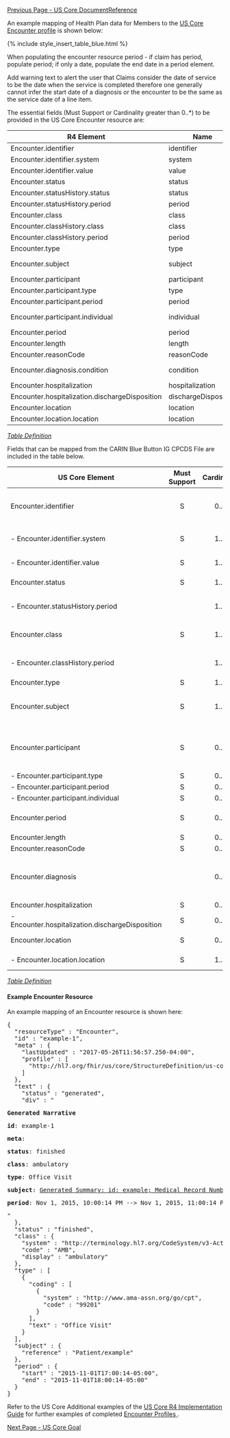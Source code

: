 <!-- USCoreEncounter.md {% comment %}
*****************************************************************************************
*                            WARNING: DO NOT EDIT THIS FILE                             *
*                                                                                       *
* This file is generated by SUSHI. Any edits you make to this file will be overwritten. *
*                                                                                       *
* To change the contents of this file, edit the original source file at:                *
* ig-data/input/pagecontent/USCoreEncounter.md                                          *
*****************************************************************************************
{% endcomment %} -->
[Previous Page - US Core DocumentReference](USCoreDocumentReference.html)

An example mapping of Health Plan data for Members to the [US Core Encounter profile](http://hl7.org/fhir/us/core/StructureDefinition-us-core-encounter.html) is shown below:

{% include style_insert_table_blue.html %}

When populating the encounter resource period - if claim has period, populate period; if only a date, populate the end date in a period element.

Add warning text to alert the user that Claims consider the date of service to be the date when the service is completed therefore one generally cannot infer the start date of a diagnosis or the encounter to be the same as the service date of a line item.


The essential fields (Must Support or Cardinality greater than 0..*) to be provided in the US Core Encounter resource are:

| R4 Element                                     | Name                  | Cardinality | Type                                    |
|------------------------------------------------|-----------------------|:-----------:|-----------------------------------------|
| Encounter.identifier                           |  identifier           |     0..*    | Identifier                              |
| Encounter.identifier.system                    |  system               |     1..1    | uri                                     |
| Encounter.identifier.value                     |  value                |     1..1    | string                                  |
| Encounter.status                               |  status               |     1..1    | code                                    |
| Encounter.statusHistory.status                 |  status               |     1..1    | code                                    |
| Encounter.statusHistory.period                 |  period               |     1..1    | Period                                  |
| Encounter.class                                |  class                |     1..1    | Coding                                  |
| Encounter.classHistory.class                   |  class                |     1..1    | Coding                                  |
| Encounter.classHistory.period                  |  period               |     1..1    | Period                                  |
| Encounter.type                                 |  type                 |     1..*    | CodeableConcept                         |
| Encounter.subject                              |  subject              |     1..1    | Reference(US Core Patient Profile)      |
| Encounter.participant                          |  participant          |     0..*    | BackboneElement                         |
| Encounter.participant.type                     |  type                 |     0..*    | CodeableConcept                         |
| Encounter.participant.period                   |  period               |     0..1    | Period                                  |
| Encounter.participant.individual               |  individual           |     0..1    | Reference(US Core Practitioner Profile) |
| Encounter.period                               |  period               |     0..1    | Period                                  |
| Encounter.length                               |  length               |     0..1    | Duration                                |
| Encounter.reasonCode                           |  reasonCode           |     0..*    | CodeableConcept                         |
| Encounter.diagnosis.condition                  |  condition            |     1..1    | Reference(Condition \| Procedure)       |
| Encounter.hospitalization                      |  hospitalization      |     0..1    | BackboneElement                         |
| Encounter.hospitalization.dischargeDisposition |  dischargeDisposition |     0..1    | CodeableConcept                         |
| Encounter.location                             |  location             |     0..*    | BackboneElement                         |
| Encounter.location.location                    |  location             |     1..1    | Reference(Location)                     |

<i>[Table Definition](index.html#mapping-adjudicated-claims-and-encounter-information-to-clinical-resources)</i>

Fields that can be mapped from the CARIN Blue Button IG CPCDS File are included in the table below.

| US Core Element                                   | Must Support | Cardinality | CARIN-BB Element                                                                                   | CPCDS Element Mapping or Implementer Note                                                                                                                                                                  |
|---------------------------------------------------|:------------:|:-----------:|----------------------------------------------------------------------------------------------------|------------------------------------------------------------------------------------------------------------------------------------------------------------------------------------------------------------|
| Encounter.identifier                              |       S      |     0..*    | ExplanationOfBenefit.identifier                                                                    | [{"35":"Payer claim unique identifier"}]. Note: Assign Payer System URI for Unique Claim Id in Encounter.identifier.system. SetClaim Id in Encounter.identifier.value                                      |
|  - Encounter.identifier.system                    |       S      |     1..1    |                                                                                                    | . Note: Assign Payer System URI for Unique Claim Id in Encounter.identifier.system. Set Claim Id in Encounter.identifier.value                                                                             |
|  - Encounter.identifier.value                     |       S      |     1..1    |                                                                                                    | . Note: Assign Claim Id in Encounter.identifier.value                                                                                                                                                      |
| Encounter.status                                  |       S      |     1..1    | ExplanationOfBenefit.status                                                                        | [{"140":"Claim processing status code<br>"}]                                                                                                                                                               |
|  - Encounter.statusHistory.period                 |              |     1..1    |                                                                                                    | [{"177, 178":"Statement From Date<br>Statement Through Date<br>"}                                                                                                                                          |
| Encounter.class                                   |       S      |     1..1    |                                                                                                    | . Note: Use ExplanationOfBenefit.type [institutional\|oral\|pharmacy\|professional\|vision]  to map to ActCode [IMP\|AMB\|AMB\|AMB]                                                                        |
|  - Encounter.classHistory.period                  |              |     1..1    | ExplanationOfBenefit.item.serviced.servicedPeriod, ExplanationOfBenefit.item.serviced.servicedDate | [{"18, 19":"Member Admission Date<br>Member Discharge Date"}, {"90, 119":"Service from date, Service to date"}                                                                                             |
| Encounter.type                                    |       S      |     1..*    | ExplanationOfBenefit.type                                                                          | [{"16":"Claim type"}]                                                                                                                                                                                      |
| Encounter.subject                                 |       S      |     1..1    | ExplanationOfBenefit.patient                                                                       | [{"Ref (1), Ref (109)":"Member id, Patient account number"}, {"Ref (191)":"Unique Member ID"}, {"Ref (110)":"Medical record number"}                                                                       |
| Encounter.participant                             |       S      |     0..*    |                                                                                                    | [{"Ref (93, 96, 98, 99, 173)":"Provider attending, PCP, operating, refering and supervising NPIs"}, {"Ref (166, 169, 182, 171, 174)":"Provider attending, PCP, operating, refering and supervising names"} |
|  - Encounter.participant.type                     |       S      |     0..*    |                                                                                                    | . Note: Provide information if available                                                                                                                                                                   |
|  - Encounter.participant.period                   |       S      |     0..1    |                                                                                                    | . Note: Provide information if available                                                                                                                                                                   |
|  - Encounter.participant.individual               |       S      |     0..1    |                                                                                                    | . Note: Provide information if available                                                                                                                                                                   |
| Encounter.period                                  |       S      |     0..1    | ExplanationOfBenefit.item.serviced.servicedPeriod, ExplanationOfBenefit.item.serviced.servicedDate | [{"18, 19":"Member Admission Date<br>Member Discharge Date"}, {"90, 119":"Service from date, Service to date"}                                                                                             |
| Encounter.length                                  |       S      |     0..1    |                                                                                                    | . Note: Provide information if available                                                                                                                                                                   |
| Encounter.reasonCode                              |       S      |     0..*    |                                                                                                    | . Note: Provide information if available                                                                                                                                                                   |
| Encounter.diagnosis                               |              |     0..*    |                                                                                                    | [{"33, 32, 113":"Claim diagnosis related group (DRG), including the code system, the DRG version and the code value"}, {"21, 22, 23, 30, 31":"Diagnosis Code"}, {"28, 29":"Present on admission"}          |
| Encounter.hospitalization                         |       S      |     0..1    |                                                                                                    | . Note: Provide information if available                                                                                                                                                                   |
|  - Encounter.hospitalization.dischargeDisposition |       S      |     0..1    |                                                                                                    | . Note: Provide information if available                                                                                                                                                                   |
| Encounter.location                                |       S      |     0..*    | ExplanationOfBenefit.locationReference                                                             | . Note: Reference to location where Encounter took place                                                                                                                                                   |
|  - Encounter.location.location                    |       S      |     1..1    |                                                                                                    | . Note: Reference to location where Encounter took place                                                                                                                                                   |


<i>[Table Definition](index.html#mapping-adjudicated-claims-and-encounter-information-to-clinical-resources)</i>


#### Example Encounter Resource

An example mapping of an Encounter resource is shown here:

<pre>
{
  "resourceType" : "Encounter",
  "id" : "example-1",
  "meta" : {
    "lastUpdated" : "2017-05-26T11:56:57.250-04:00",
    "profile" : [
      "http://hl7.org/fhir/us/core/StructureDefinition/us-core-encounter"
    ]
  },
  "text" : {
    "status" : "generated",
    "div" : "<div xmlns=\"http://www.w3.org/1999/xhtml\"><p><b>Generated Narrative</b></p><p><b>id</b>: example-1</p><p><b>meta</b>: </p><p><b>status</b>: finished</p><p><b>class</b>: <span title=\"{http://terminology.hl7.org/CodeSystem/v3-ActCode AMB}\">ambulatory</span></p><p><b>type</b>: <span title=\"Codes: {http://www.ama-assn.org/go/cpt 99201}\">Office Visit</span></p><p><b>subject</b>: <a href=\"Patient-example.html\">Generated Summary: id: example; Medical Record Number = 1032702 (USUAL); active; Amy V. Shaw , Amy V. Baxter ; ph: 555-555-5555(HOME), amy.shaw@example.com; gender: female; birthDate: 1987-02-20</a></p><p><b>period</b>: Nov 1, 2015, 10:00:14 PM --&gt; Nov 1, 2015, 11:00:14 PM</p></div>"
  },
  "status" : "finished",
  "class" : {
    "system" : "http://terminology.hl7.org/CodeSystem/v3-ActCode",
    "code" : "AMB",
    "display" : "ambulatory"
  },
  "type" : [
    {
      "coding" : [
        {
          "system" : "http://www.ama-assn.org/go/cpt",
          "code" : "99201"
        }
      ],
      "text" : "Office Visit"
    }
  ],
  "subject" : {
    "reference" : "Patient/example"
  },
  "period" : {
    "start" : "2015-11-01T17:00:14-05:00",
    "end" : "2015-11-01T18:00:14-05:00"
  }
}
</pre>


Refer to the US Core Additional examples of the [US Core R4 Implementation Guide](http://hl7.org/fhir/us/core/index.html) for further examples of completed [Encounter Profiles ](http://hl7.org/fhir/us/core/StructureDefinition-us-core-encounter.html).




[Next Page - US Core Goal](USCoreGoal.html)
